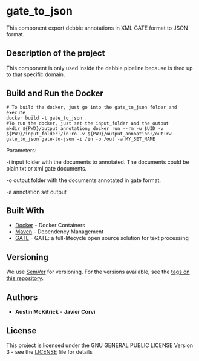 # gate_to_json

This component export debbie annotations in XML GATE format to JSON format.

## Description  of the project

This component is only used inside the debbie pipeline because is tired up to that specific domain.

## Build and Run the Docker 

	# To build the docker, just go into the gate_to_json folder and execute
	docker build -t gate_to_json .
	#To run the docker, just set the input_folder and the output
	mkdir ${PWD}/output_annotation; docker run --rm -u $UID -v ${PWD}/input_folder:/in:ro -v ${PWD}/output_annoation:/out:rw gate_to_json gate-to-json -i /in -o /out -a MY_SET_NAME	
Parameters:
<p>
-i input folder with the documents to annotated. The documents could be plain txt or xml gate documents.
</p>
<p>
-o output folder with the documents annotated in gate format.
</p>
<p>
-a annotation set output
</p>

## Built With

* [Docker](https://www.docker.com/) - Docker Containers
* [Maven](https://maven.apache.org/) - Dependency Management
* [GATE](https://gate.ac.uk/overview.html) - GATE: a full-lifecycle open source solution for text processing

## Versioning

We use [SemVer](http://semver.org/) for versioning. For the versions available, see the [tags on this repository](https://github.com/ProjectDebbie/gate_to_json/edit/master/nlp-standard-preprocessing/tags). 

## Authors

* **Austin McKitrick** - **Javier Corvi** 


## License

This project is licensed under the GNU GENERAL PUBLIC LICENSE Version 3 - see the [LICENSE](LICENSE.txt) file for details
	
		
